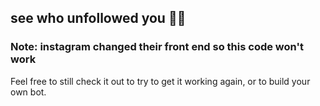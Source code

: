 ## see who unfollowed you 🙎‍♂️

### Note: instagram changed their front end so this code won't work

Feel free to still check it out to try to get it working again, or to build your own bot.
